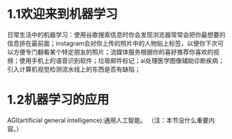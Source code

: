 # 1.1欢迎来到机器学习  
日常生活中的机器学习：使用谷歌搜索信息时你会发现浏览器常常会把你最想要的信息排在最前面；instagram会对你上传的照片中的人物贴上标签，以便你下次可以方便专门翻看某个特定朋友的照片；流媒体服务根据你的喜好推荐你喜欢的视频；使用手机上的语音识别软件；垃圾邮件标记；ai处理医学图像辅助诊断疾病；引入计算机视觉检测流水线上的东西是否有缺陷；
# 1.2机器学习的应用
AGI(artificial general intelligence):通用人工智能。
（注：本节没什么重要内容。）